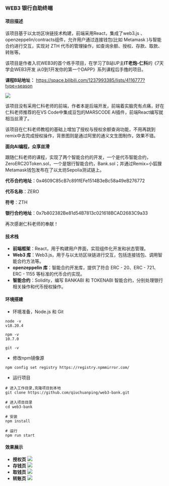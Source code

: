 ### WEB3 银行自助终端

#### 项目描述

该项目基于以太坊区块链技术构建，前端采用React，集成了web3.js 、openzeppelin/contracts组件，允许用户通过连接钱包(比如 Metamask )与智能合约进行交互，实现对 ZTH 代币的管理操作，如查询余额、授权、存款、取款、转账等。

该项目是作者入坑WEB3的首个练手项目，在学习了B站UP主**IT老炮-仁科**的《7天学会WEB3开发 从0到1开发你的第一个DAPP》系列课程后手撸的项目。

**课程B站地址：**  https://space.bilibili.com/1237993385/lists/4116777?type=season 

![](https://raw.githubusercontent.com/qiuchuanping/web3-bank/main/images/5.png)

该项目没有采用仁科老师的前端，作者本是后端开发，前端着实脑壳有点痛，好在仁科老师推荐的在VS Code中集成豆包的MARSCODE AI插件，前端React编写就相当丝滑了。

该项目在仁科老师教程的基础上增加了授权与授权余额查询功能，不用再跳到remix中去完成授权操作，背景图则是通过阿里的通义文生图制作，效果不错。

**面向AI编程，众享丝滑**

跟随仁科老师的课程，实现了两个智能合约的开发，一个是代币智能合约，ZeroERC20Token.sol，一个是银行智能合约，Bank.sol；并通过Remix+小狐狸Metamask钱包发布在了以太坊Sepolia测试链上。

**代币合约地址**：0x4609C85cB7c891fEFe1514B3eBc58a49eB276772   

**代币名称**：ZERO  

**符号**：ZTH

**银行合约地址**：0x7b802382Be81d54B7813c021618BCAD2683C9a33

再次感谢仁科老师的奉献！

#### 技术栈

- **前端框架**：React，用于构建用户界面，实现组件化开发和状态管理。
- **Web3 库**：Web3.js，用于与以太坊区块链进行交互，包括连接钱包、调用智能合约方法等。
- **openzeppelin 库**：智能合约开发库，提供了符合 ERC - 20、ERC - 721、ERC - 1155 等标准的代币合约实现。
- **智能合约**：Solidity，编写 BANKABI 和 TOKENABI 智能合约，分别处理银行相关操作和代币授权操作。

#### 环境搭建
- 环境准备，Node.js 和 Git 

```
node -v
v18.20.4

npm -v
10.7.0

git -v
```

- 修改npm镜像源

```
npm config set registry https://registry.npmmirror.com/
```

- 运行项目

```
# 进入工作目录,克隆项目到本地
git clone https://github.com/qiuchuanping/web3-bank.git

# 进入项目目录
cd web3-bank

# 安装
npm install

# 运行
npm run start
```


#### 效果展示
- **授权页**
![](https://raw.githubusercontent.com/qiuchuanping/web3-bank-web/main/images/1.png)
- **存钱页**
![](https://raw.githubusercontent.com/qiuchuanping/web3-bank-web/main/images/2.png)
- **取钱页**
![](https://raw.githubusercontent.com/qiuchuanping/web3-bank-web/main/images/3.png)
- **转账页**
![](https://raw.githubusercontent.com/qiuchuanping/web3-bank-web/main/images/4.png)